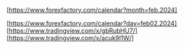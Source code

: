 [https://www.forexfactory.com/calendar?month=feb.2024]


[https://www.forexfactory.com/calendar?day=feb02.2024] 
[https://www.tradingview.com/x/gbRubHU7/]
[https://www.tradingview.com/x/acuk9l1W/]